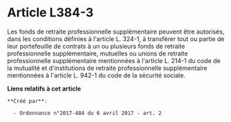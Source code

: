 # Article L384-3

Les fonds de retraite professionnelle supplémentaire peuvent être autorisés, dans les conditions définies à l'article L.
324-1, à transférer tout ou partie de leur portefeuille de contrats à un ou plusieurs fonds de retraite professionnelle
supplémentaire, mutuelles ou unions de retraite professionnelle supplémentaire mentionnées à l'article L. 214-1 du code de la
mutualité et d'institutions de retraite professionnelle supplémentaire mentionnées à l'article L. 942-1 du code de la
sécurité sociale.

**Liens relatifs à cet article**

	**Créé par**:

	  - Ordonnance n°2017-484 du 6 avril 2017 - art. 2
